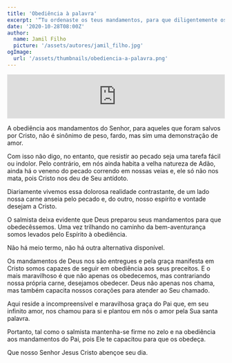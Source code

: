 ```yaml
---
title: 'Obediência à palavra'
excerpt: '“Tu ordenaste os teus mandamentos, para que diligentemente os observássemos” – Salmos 119.4'
date: '2020-10-28T08:00Z'
author:
  name: Jamil Filho
  picture: '/assets/autores/jamil_filho.jpg'
ogImage:
  url: '/assets/thumbnails/obediencia-a-palavra.png'
---
```


<iframe src="https://anchor.fm/novasdecadamanha/embed/episodes/Devocional-03---Obedincia--Palavra-eqlhud" height="102px" width="100%" frameborder="0" scrolling="no"></iframe>

A obediência aos mandamentos do Senhor, para aqueles que foram salvos por Cristo, não é sinônimo de peso, fardo, mas sim uma demonstração de amor.

Com isso não digo, no entanto, que resistir ao pecado seja uma tarefa fácil ou indolor. Pelo contrário, em nós ainda habita a velha natureza de Adão, ainda há o veneno do pecado correndo em nossas veias e, ele só não nos mata, pois Cristo nos deu de Seu antídoto.

Diariamente vivemos essa dolorosa realidade contrastante, de um lado nossa carne anseia pelo pecado e, do outro, nosso espírito e vontade desejam a Cristo.

O salmista deixa evidente que Deus preparou seus mandamentos para que obedecêssemos. Uma vez trilhando no caminho da bem-aventurança somos levados pelo Espírito à obediência.

Não há meio termo, não há outra alternativa disponível.

Os mandamentos de Deus nos são entregues e pela graça manifesta em Cristo somos capazes de seguir em obediência aos seus preceitos. E o mais maravilhoso é que não apenas os obedecemos, mas contrariando nossa própria carne, desejamos obedecer. Deus não apenas nos chama, mas também capacita nossos corações para atender ao Seu chamado. 

Aqui reside a incompreensível e maravilhosa graça do Pai que, em seu infinito amor, nos chamou para si e plantou em nós o amor pela Sua santa palavra. 

Portanto, tal como o salmista mantenha-se firme no zelo e na obediência aos mandamentos do Pai, pois Ele te capacitou para que os obedeça. 

Que nosso Senhor Jesus Cristo abençoe seu dia. 
